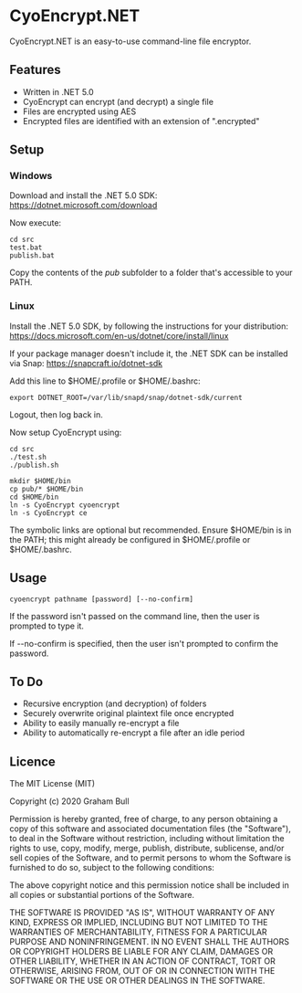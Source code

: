# CyoEncrypt.NET

CyoEncrypt.NET is an easy-to-use command-line file encryptor.

## Features

- Written in .NET 5.0
- CyoEncrypt can encrypt (and decrypt) a single file
- Files are encrypted using AES
- Encrypted files are identified with an extension of ".encrypted"

## Setup

### Windows

Download and install the .NET 5.0 SDK: https://dotnet.microsoft.com/download

Now execute:

    cd src
    test.bat
    publish.bat

Copy the contents of the *pub* subfolder to a folder that's accessible to your PATH.

### Linux

Install the .NET 5.0 SDK, by following the instructions for your distribution: https://docs.microsoft.com/en-us/dotnet/core/install/linux

If your package manager doesn't include it, the .NET SDK can be installed via Snap: https://snapcraft.io/dotnet-sdk

Add this line to $HOME/.profile or $HOME/.bashrc:

    export DOTNET_ROOT=/var/lib/snapd/snap/dotnet-sdk/current

Logout, then log back in.

Now setup CyoEncrypt using:

    cd src
    ./test.sh
    ./publish.sh

    mkdir $HOME/bin
    cp pub/* $HOME/bin
    cd $HOME/bin
    ln -s CyoEncrypt cyoencrypt
    ln -s CyoEncrypt ce

The symbolic links are optional but recommended. Ensure $HOME/bin is in the PATH; this might already be configured in $HOME/.profile or $HOME/.bashrc.

## Usage

    cyoencrypt pathname [password] [--no-confirm]

If the password isn't passed on the command line, then the user is prompted to type it.

If --no-confirm is specified, then the user isn't prompted to confirm the password.

## To Do

- Recursive encryption (and decryption) of folders
- Securely overwrite original plaintext file once encrypted
- Ability to easily manually re-encrypt a file
- Ability to automatically re-encrypt a file after an idle period

## Licence

The MIT License (MIT)

Copyright (c) 2020 Graham Bull

Permission is hereby granted, free of charge, to any person obtaining a copy
of this software and associated documentation files (the "Software"), to deal
in the Software without restriction, including without limitation the rights
to use, copy, modify, merge, publish, distribute, sublicense, and/or sell
copies of the Software, and to permit persons to whom the Software is
furnished to do so, subject to the following conditions:

The above copyright notice and this permission notice shall be included in all
copies or substantial portions of the Software.

THE SOFTWARE IS PROVIDED "AS IS", WITHOUT WARRANTY OF ANY KIND, EXPRESS OR
IMPLIED, INCLUDING BUT NOT LIMITED TO THE WARRANTIES OF MERCHANTABILITY,
FITNESS FOR A PARTICULAR PURPOSE AND NONINFRINGEMENT. IN NO EVENT SHALL THE
AUTHORS OR COPYRIGHT HOLDERS BE LIABLE FOR ANY CLAIM, DAMAGES OR OTHER
LIABILITY, WHETHER IN AN ACTION OF CONTRACT, TORT OR OTHERWISE, ARISING FROM,
OUT OF OR IN CONNECTION WITH THE SOFTWARE OR THE USE OR OTHER DEALINGS IN THE
SOFTWARE.
